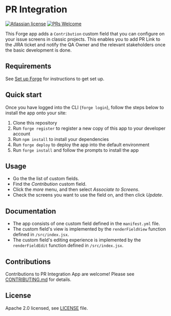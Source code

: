 # PR Integration

[![Atlassian license](https://img.shields.io/badge/license-Apache%202.0-blue.svg?style=flat-square)](./LICENSE) [![PRs Welcome](https://img.shields.io/badge/PRs-welcome-brightgreen.svg?style=flat-square)](./CONTRIBUTING.md)

This Forge app adds a `Contribution` custom field that you can configure on your issue screens in classic projects. This enables you to add PR Link to the JIRA ticket and notify the QA Owner and the relevant stakeholders once the basic development is done.

## Requirements

See [Set up Forge](https://developer.atlassian.com/platform/forge/set-up-forge/) for instructions to get set up.

## Quick start

Once you have logged into the CLI (`forge login`), follow the steps below to install the app onto your site:

1. Clone this repository
2. Run `forge register` to register a new copy of this app to your developer account
3. Run `npm install` to install your dependencies
4. Run `forge deploy` to deploy the app into the default environment
5. Run `forge install` and follow the prompts to install the app

## Usage

- Go the the list of custom fields.
- Find the *Contribution* custom field.
- Click the *more* menu, and then select *Associate to Screens*.
- Check the screens you want to use the field on, and then click *Update*.

## Documentation

- The app consists of one custom field defined in the `manifest.yml` file. 
- The custom field's view is implemented by the `renderFieldView` function defined in `/src/index.jsx`. 
- The custom field's editing experience is implemented by the `renderFieldEdit` function defined in `/src/index.jsx`. 

## Contributions

Contributions to PR Integration App are welcome! Please see [CONTRIBUTING.md](./CONTRIBUTING.md) for details. 

## License

Apache 2.0 licensed, see [LICENSE](./LICENSE) file.

